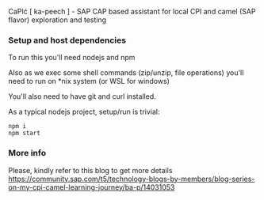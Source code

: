 
CaPIć [ ka-peech ] - SAP CAP based assistant for local CPI and camel (SAP flavor) exploration and testing

### Setup and host dependencies
To run this you'll need nodejs and npm

Also as we exec some shell commands (zip/unzip, file operations) you'll need to run on *nix system (or WSL for windows)

You'll also need to have git and curl installed.

As a typical nodejs project, setup/run is trivial:
```
npm i
npm start
```

### More info
Please, kindly refer to this blog to get more details https://community.sap.com/t5/technology-blogs-by-members/blog-series-on-my-cpi-camel-learning-journey/ba-p/14031053
